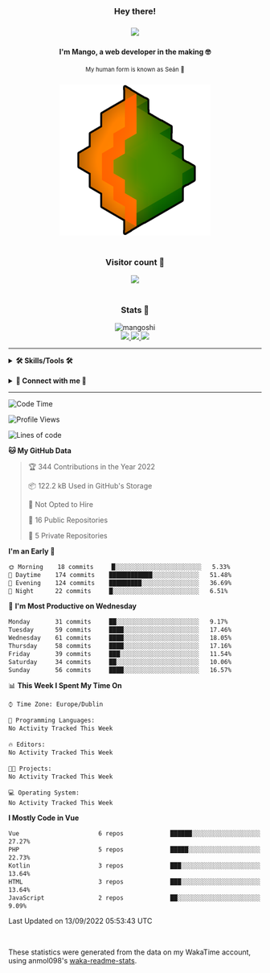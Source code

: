
<div align="center"> 
	<h3>
		Hey there! 
	</h3>
	<h3 align="center">
		<img src="https://meritt-gifs.s3-us-west-1.amazonaws.com/nerd-life/mario-star.gif" width="32px">
	</h3>
	<h4 align="center">
		I'm Mango, a web developer in the making 🤓
	</h4>
	<sup>My human form is known as Seán 🧔</sup>
</div>

<br>

<div align="center">
	<img src="img/hexmango.png">
</div>

<br>

<div align="center">
	<h3>Visitor count 👀</h3>
	<img src="https://profile-counter.glitch.me/mangoshi/count.svg">
</div>

<br>

<div align="center">
	<h3>Stats 📃</h3>
	<img src="https://github-readme-streak-stats.herokuapp.com/?user=mangoshi&theme=dark" alt="mangoshi"/>
	<br>
	<a href="https://github.com/anuraghazra/github-readme-stats">
		<img src="https://github-readme-stats.vercel.app/api?username=mangoshi&show_icons=true&theme=dark&border_radius=1rem">
		<img src="https://github-readme-stats.vercel.app/api/wakatime?username=Mangoshi&theme=dark&border_radius=1rem">
		<img width="500" src="https://github-readme-stats.vercel.app/api/top-langs/?username=mangoshi&theme=dark&border_radius=1rem&layout=compact&exclude_repo=FunkyShapeGenerator&langs_count=8"/>
	</a>
</div>

<hr>

<details>
	<summary>
		<b>🛠 Skills/Tools 🛠</b>
	</summary>
	<br>
	<h5>Languages / Frameworks</h5>
	<table style="user-select:none;">
		<tr>
			<td align="center">
			HTML<br>
			<img src="https://cdn1.iconfinder.com/data/icons/logotypes/32/badge-html-5-512.png" alt="html5" width="40" height="40"/>
			</td>
			<td align="center">
			CSS
			<br>
			<img src="https://cdn1.iconfinder.com/data/icons/logotypes/32/badge-css-3-512.png" alt="css3" width="40" height="40"/>
			</td>
			<td align="center">
			JavaScript
			<br>
			<img src="https://raw.githubusercontent.com/devicons/devicon/master/icons/javascript/javascript-original.svg" alt="javascript" width="40" height="40"/>
			<td align="center">
			P5.js
			<br>
			<img src="https://blindedcyclops.neocities.org/p5js-icons/p5-sq-reverse-filled.png" alt="javascript" width="40" height="40"/>
			</td>
			<td align="center">
			Java
			<br>
			<img src="https://cdn.icon-icons.com/icons2/1381/PNG/512/java_93883.png" alt="java" width="40" height="40"/>
			</td>
			<td align="center">
			PHP
			<br>
			<img src="https://upload.wikimedia.org/wikipedia/commons/thumb/3/31/Webysther_20160423_-_Elephpant.svg/350px-Webysther_20160423_-_Elephpant.svg.png" alt="php" width="50" height="40"/>
			</td>
			<td align="center">
			MySQL
			<br>
			<img src="https://cdn.icon-icons.com/icons2/1381/PNG/512/mysqlworkbench_93532.png" alt="mysql" width="40" height="40"/>
			</td>
			<td align="center">
			Bootstrap
			<br>
			<img src="https://upload.wikimedia.org/wikipedia/commons/thumb/b/b2/Bootstrap_logo.svg/1280px-Bootstrap_logo.svg.png" alt="bootstrap" width="40" height="40"/>
			</td>
		</tr>
	</table>
	<h5>Editors / IDEs</h5>
	<table>
		<tr>
			<td align="center">VSCodium<br>
			<img src="https://raw.githubusercontent.com/VSCodium/vscodium/master/src/resources/linux/code.png" width="40" height="40"/>
			</td>
			<td align="center">IntelliJ<br>
			<img src="https://upload.wikimedia.org/wikipedia/commons/thumb/9/9c/IntelliJ_IDEA_Icon.svg/512px-IntelliJ_IDEA_Icon.svg.png" width="40" height="40"/>
			</td>
			<td align="center">WebStorm<br>
			<img src="https://upload.wikimedia.org/wikipedia/commons/thumb/7/71/WebStorm_Icon.png/600px-WebStorm_Icon.png" width="40" height="40"/>
			</td>
			<td align="center">PhpStorm<br>
			<img src="https://upload.wikimedia.org/wikipedia/commons/thumb/c/c9/PhpStorm_Icon.svg/512px-PhpStorm_Icon.svg.png" width="40" height="40"/>
			</td>
		</tr>
	</table>
	<h5>Non-programming Tools</h5>
	<table>
		<tr>
			<td align="center">
			Photoshop
			<br>
			<img src="https://cdn4.iconfinder.com/data/icons/logos-and-brands/512/23_Photoshop_Adobe_logo_logos-512.png" alt="photoshop" width="40" height="40"/>
			</td>
			<td align="center">
			Illustrator
			<br>
			<img src="https://cdn4.iconfinder.com/data/icons/logos-and-brands/512/11_Illustrator_Adobe_Ai_logo_logos-512.png" alt="illustrator" width="40" height="40"/> </td>
			<td align="center">
			Premiere Pro
			<br>
			<img src="https://cdn4.iconfinder.com/data/icons/logos-and-brands/512/8_Premier_Pro_Adobe_logo_logos-512.png" alt="premiere" width="40" height="40"/>
			</td>
			<td align="center">
			Audition
			<br>
			<img src="https://cdn4.iconfinder.com/data/icons/logos-and-brands/512/18_Audition_Adobe_logo_logos-512.png" alt="audition" width="40" height="40"/> 
			</td>
			<td align="center">
			Ableton Live
			<br>
			<img src="https://icon-library.com/images/ableton-live-9-icon/ableton-live-9-icon-12.jpg" alt="ableton" width="40" height="40"/> 
			</td>
			<td align="center">
			Bitwig Studio
			<br>
			<img src="https://icons.iconarchive.com/icons/papirus-team/papirus-apps/512/bitwig-studio-icon.png" alt="bitwig" width="40" height="40"/> 
			</td>
		</tr>
	</table>
</details>

<br>

<details>
	<summary>
		<b>🔗 Connect with me 🔗</b>
	</summary>
	<br>
	<table>
		<tr>
			<td align="center">
			LinkedIn<br>
			<a href="https://www.linkedin.com/in/sean-og-durack-monks/" target="blank">
			<img src="https://cdn1.iconfinder.com/data/icons/logotypes/32/square-linkedin-512.png" alt="linkedin" width="40" height="40"/>
			</a>
			</td>
			<td align="center">
			Codepen
			<br>
			<a href="https://codepen.io/mangoshi" target="blank">
			<img src="https://cdn3.iconfinder.com/data/icons/social-rounded-2/72/Codepen-512.png" alt="codepen" width="40" height="40"/>
			</a>
			</td>
			<td align="center">
			DEV
			<br>
			<a href="https://dev.to/mangoshi" target="blank">
			<img src="https://d2fltix0v2e0sb.cloudfront.net/dev-rainbow.svg" alt="dev" width="40" height="40"/>
			</a>
			</td>
			<td align="center">
			SoundCloud
			<br>
			<a href="https://soundcloud.com/mangoshi/tracks" target="blank">
			<img src="https://i1.sndcdn.com/artworks-000042378521-3r4zet-t500x500.jpg" alt="dev" width="40" height="40"/>
			</a>
			</td>
		</tr>
	</table>
</details>

<hr>

<!--START_SECTION:waka-->
![Code Time](http://img.shields.io/badge/Code%20Time-581%20hrs%2021%20mins-blue)

![Profile Views](http://img.shields.io/badge/Profile%20Views-9-blue)

![Lines of code](https://img.shields.io/badge/From%20Hello%20World%20I%27ve%20Written-253%20Thousand%20lines%20of%20code-blue)

**🐱 My GitHub Data** 

> 🏆 344 Contributions in the Year 2022
 > 
> 📦 122.2 kB Used in GitHub's Storage 
 > 
> 🚫 Not Opted to Hire
 > 
> 📜 16 Public Repositories 
 > 
> 🔑 5 Private Repositories  
 > 
**I'm an Early 🐤** 

```text
🌞 Morning    18 commits     █░░░░░░░░░░░░░░░░░░░░░░░░   5.33% 
🌆 Daytime    174 commits    ████████████░░░░░░░░░░░░░   51.48% 
🌃 Evening    124 commits    █████████░░░░░░░░░░░░░░░░   36.69% 
🌙 Night      22 commits     █░░░░░░░░░░░░░░░░░░░░░░░░   6.51%

```
📅 **I'm Most Productive on Wednesday** 

```text
Monday       31 commits     ██░░░░░░░░░░░░░░░░░░░░░░░   9.17% 
Tuesday      59 commits     ████░░░░░░░░░░░░░░░░░░░░░   17.46% 
Wednesday    61 commits     ████░░░░░░░░░░░░░░░░░░░░░   18.05% 
Thursday     58 commits     ████░░░░░░░░░░░░░░░░░░░░░   17.16% 
Friday       39 commits     ███░░░░░░░░░░░░░░░░░░░░░░   11.54% 
Saturday     34 commits     ██░░░░░░░░░░░░░░░░░░░░░░░   10.06% 
Sunday       56 commits     ████░░░░░░░░░░░░░░░░░░░░░   16.57%

```


📊 **This Week I Spent My Time On** 

```text
⌚︎ Time Zone: Europe/Dublin

💬 Programming Languages: 
No Activity Tracked This Week

🔥 Editors: 
No Activity Tracked This Week

🐱‍💻 Projects: 
No Activity Tracked This Week

💻 Operating System: 
No Activity Tracked This Week

```

**I Mostly Code in Vue** 

```text
Vue                      6 repos             ██████░░░░░░░░░░░░░░░░░░░   27.27% 
PHP                      5 repos             █████░░░░░░░░░░░░░░░░░░░░   22.73% 
Kotlin                   3 repos             ███░░░░░░░░░░░░░░░░░░░░░░   13.64% 
HTML                     3 repos             ███░░░░░░░░░░░░░░░░░░░░░░   13.64% 
JavaScript               2 repos             ██░░░░░░░░░░░░░░░░░░░░░░░   9.09%

```



 Last Updated on 13/09/2022 05:53:43 UTC
<!--END_SECTION:waka-->

<br>

These statistics were generated from the data on my WakaTime account, using anmol098's [waka-readme-stats](https://github.com/anmol098/waka-readme-stats).

